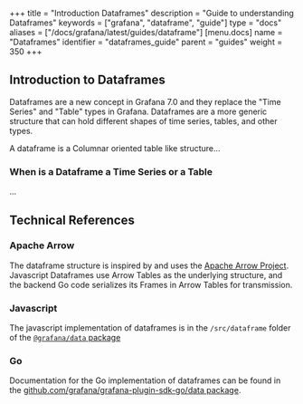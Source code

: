 +++
title = "Introduction Dataframes"
description = "Guide to understanding Dataframes"
keywords = ["grafana", "dataframe", "guide"]
type = "docs"
aliases = ["/docs/grafana/latest/guides/dataframe"]
[menu.docs]
name = "Dataframes"
identifier = "dataframes_guide"
parent = "guides"
weight = 350
+++

## Introduction to Dataframes

Dataframes are a new concept in Grafana 7.0 and they replace the "Time Series" and "Table" types in Grafana. Dataframes are a more generic structure that can hold different shapes of time series, tables, and other types.

A dataframe is a Columnar oriented table like structure...

### When is a Dataframe a Time Series or a Table

...

## Technical References

### Apache Arrow

The dataframe structure is inspired by and uses the [Apache Arrow Project](https://arrow.apache.org/). Javascript Dataframes use Arrow Tables as the underlying structure, and the backend Go code serializes its Frames in Arrow Tables for transmission.

### Javascript

The javascript implementation of dataframes is in the `/src/dataframe` folder of the [`@grafana/data` package](https://github.com/grafana/grafana/tree/master/packages/grafana-data)

### Go

Documentation for the Go implementation of dataframes can be found in the [github.com/grafana/grafana-plugin-sdk-go/data package](https://pkg.go.dev/github.com/grafana/grafana-plugin-sdk-go/data?tab=doc).

